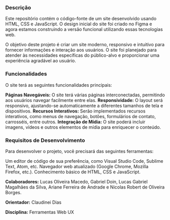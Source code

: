 ### **Descrição**

Este repositório contém o código-fonte de um site desenvolvido usando HTML, CSS e JavaScript. O design inicial do site foi criado no Figma e agora estamos construindo a versão funcional utilizando essas tecnologias web.

O objetivo deste projeto é criar um site moderno, responsivo e intuitivo para fornecer informações e interação aos usuários. O site foi planejado para atender às necessidades específicas do público-alvo e proporcionar uma experiência agradável ao usuário.

### **Funcionalidades**
O site terá as seguintes funcionalidades principais:

**Páginas Navegáveis:** O site terá várias páginas interconectadas, permitindo aos usuários navegar facilmente entre elas.
**Responsividade:** O layout será responsivo, ajustando-se automaticamente a diferentes tamanhos de tela e dispositivos.
**Recursos Interativos:** Serão implementados recursos interativos, como menus de navegação, botões, formulários de contato, carrosséis, entre outros.
**Integração de Mídia:** O site poderá incluir imagens, vídeos e outros elementos de mídia para enriquecer o conteúdo.

### **Requisitos de Desenvolvimento**
Para desenvolver o projeto, você precisará das seguintes ferramentas:

Um editor de código de sua preferência, como Visual Studio Code, Sublime Text, Atom, etc.
Navegador web atualizado (Google Chrome, Mozilla Firefox, etc.).
Conhecimento básico de HTML, CSS e JavaScript.

**Colaboradores:** Lucas Oliveira Macedo, Gabriel Doin, Lucas Gabriel Magalhães da Silva, Ariane Ferreira de Andrade e Nicolas Robert de Oliveira Borges.

**Orientador:** Claudinei Dias

**Disciplina:** Ferramentas Web UX
